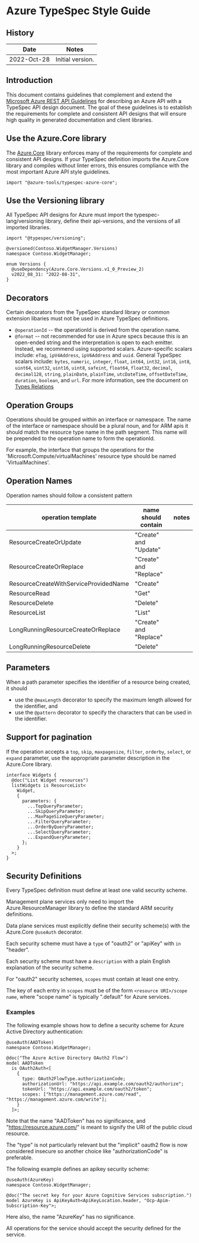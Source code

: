 # Azure TypeSpec Style Guide

## History

| Date        | Notes            |
| ----------- | ---------------- |
| 2022-Oct-28 | Initial version. |

## Introduction

This document contains guidelines that complement and extend the
[Microsoft Azure REST API Guidelines](https://github.com/microsoft/api-guidelines/blob/vNext/azure/Guidelines.md) for describing an Azure API with a TypeSpec API design document.
The goal of these guidelines is to establish the requirements for complete and consistent API designs
that will ensure high quality in generated documentation and client libraries.

## Use the Azure.Core library

The [Azure.Core](azure.core/index.md) library enforces many of the requirements for complete and consistent API designs.
If your TypeSpec definition imports the Azure.Core library and compiles without linter errors, this ensures
compliance with the most important Azure API style guidelines.

```typespec
import "@azure-tools/typespec-azure-core";
```

## Use the Versioning library

All TypeSpec API designs for Azure must import the typespec-lang/versioning library, define their api-versions,
and the versions of all imported libraries.

```typespec
import "@typespec/versioning";

@versioned(Contoso.WidgetManager.Versions)
namespace Contoso.WidgetManager;

enum Versions {
  @useDependency(Azure.Core.Versions.v1_0_Preview_2)
  v2022_08_31: "2022-08-31",
}
```

## Decorators

Certain decorators from the TypeSpec standard library or common extension libaries must not be used
in Azure TypeSpec definitions.

- `@operationId` -- the operationId is derived from the operation name.
- `@format` -- not recommended for use in Azure specs because this is an open-ended string and the interpretation is open to each emitter.
  Instead, we recommend using supported scalars. Azure-specific scalars include: `eTag`, `ipV4Address`, `ipV6Address` and `uuid`. General
  TypeSpec scalars include: `bytes`, `numeric`, `integer`, `float`, `int64`, `int32`, `int16`, `int8`, `uint64`, `uint32`, `uint16`, `uint8`,
  `safeint`, `float64`, `float32`, `decimal`, `decimal128`, `string`, `plainDate`, `plainTime`, `utcDateTime`, `offsetDateTime`, `duration`,
  `boolean`, and `url`. For more information, see the document on [Types Relations](https://microsoft.github.io/typespec/language-basics/type-relations)

## Operation Groups

Operations should be grouped within an interface or namespace. The name of the interface or namespace
should be a plural noun, and for ARM apis it should match the resource type name in the path segment.
This name will be prepended to the operation name to form the operationId.

For example, the interface that groups the operations for the 'Microsoft.Compute/virtualMachines'
resource type should be named 'VirtualMachines'.

## Operation Names

Operation names should follow a consistent pattern

| operation template                    | name should contain    | notes |
| ------------------------------------- | ---------------------- | ----- |
| ResourceCreateOrUpdate                | "Create" and "Update"  |       |
| ResourceCreateOrReplace               | "Create" and "Replace" |       |
| ResourceCreateWithServiceProvidedName | "Create"               |       |
| ResourceRead                          | "Get"                  |       |
| ResourceDelete                        | "Delete"               |       |
| ResourceList                          | "List"                 |       |
| LongRunningResourceCreateOrReplace    | "Create" and "Replace" |       |
| LongRunningResourceDelete             | "Delete"               |       |

## Parameters

When a path parameter specifies the identifier of a resource being created, it should

- use the `@maxLength` decorator to specify the maximum length allowed for the identifier, and
- use the `@pattern` decorator to specify the characters that can be used in the identifier.

## Support for pagination

If the operation accepts a `top`, `skip`, `maxpagesize`, `filter`, `orderby`, `select`, or `expand` parameter,
use the appropriate parameter description in the Azure.Core library.

```typespec
interface Widgets {
  @doc("List Widget resources")
  listWidgets is ResourceList<
    Widget,
    {
      parameters: {
        ...TopQueryParameter;
        ...SkipQueryParameter;
        ...MaxPageSizeQueryParameter;
        ...FilterQueryParameter;
        ...OrderByQueryParameter;
        ...SelectQueryParameter;
        ...ExpandQueryParameter;
      };
    }
  >;
}
```

## Security Definitions

Every TypeSpec definition must define at least one valid security scheme.

Management plane services only need to import the Azure.ResourceManager library
to define the standard ARM security definitions.

Data plane services must explicitly define their security scheme(s) with the Azure.Core `@useAuth` decorator.

Each security scheme must have a `type` of "oauth2" or "apiKey" with `in` "header".

Each security scheme must have a `description` with a plain English explanation of the security scheme.

For "oauth2" security schemes, `scopes` must contain at least one entry.

The key of each entry in `scopes` must be of the form `<resource URI>/scope name`, where "scope name" is typically ".default" for Azure services.

### Examples

The following example shows how to define a security scheme for Azure Active Directory authentication:

```typespec
@useAuth(AADToken)
namespace Contoso.WidgetManager;

@doc("The Azure Active Directory OAuth2 Flow")
model AADToken
  is OAuth2Auth<[
    {
      type: OAuth2FlowType.authorizationCode;
      authorizationUrl: "https://api.example.com/oauth2/authorize";
      tokenUrl: "https://api.example.com/oauth2/token";
      scopes: ["https://management.azure.com/read", "https://management.azure.com/write"];
    }
  ]>;
```

Note that the name "AADToken" has no significance, and "https://resource.azure.com/" is meant to signify the URI of the public cloud resource.

The "type" is not particularly relevant but the "implicit" oauth2 flow is now considered insecure so another choice like "authorizationCode" is preferable.

The following example defines an apikey security scheme:

```typespec
@useAuth(AzureKey)
namespace Contoso.WidgetManager;

@doc("The secret key for your Azure Cognitive Services subscription.")
model AzureKey is ApiKeyAuth<ApiKeyLocation.header, "Ocp-Apim-Subscription-Key">;
```

Here also, the name "AzureKey" has no significance.

All operations for the service should accept the security defined for the service.
